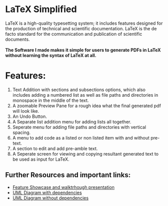 # LaTeX Simplified
LaTeX is a high-quality typesetting system; it includes features designed for the production of technical and scientific documentation. LaTeX is the de facto standard for the communication and publication of scientific documents. <br>
<br>
<b>The Software I made makes it simple for users to generate PDFs in LaTeX without learning the syntax of LaTeX at all.</b>

# Features:

1. Text Addition with sections and subsections options, which also includes adding a numbered list as well as file paths and directories in monospace in the middle of the text.
2. A zoomable Preview Pane for a rough idea what the final generated pdf will look like.
3. An Undo Button.
4. A Separate list addition menu for adding lists all together.
5. Seperate menu for adding file paths and directories with vertical spacing.
6. A menu to add code as a listed or non listed item with and without pre-text.
7. A section to edit and add pre-amble text.
8. A Seperate screen for viewing and copying resultant generated text to be used as input for LaTeX.

## Further Resources and important links:
* [Feature Showcase and walktrhough presentation](https://github.com/saadhzubairi/SE_LATEX/blob/master/LaTeX%20Made%20Simple%20-%20Walkthrough.pptx)
* [UML Diagram with dependencies](https://github.com/saadhzubairi/SE_LATEX/blob/master/UML_with_dependencies.png)
* [UML Diagram without dependencies](https://github.com/saadhzubairi/SE_LATEX/blob/master/UML_without_dependencies.png)
